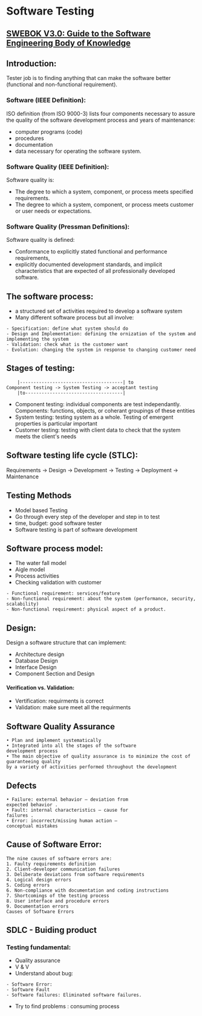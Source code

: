 # Software Testing

## [SWEBOK V3.0: Guide to the Software Engineering Body of Knowledge](https://ieeecs-media.computer.org/media/education/swebok/swebok-v3.pdf)
## Introduction:
Tester job is to finding anything that can make the software better (functional and non-functional requirement).
### Software (IEEE Definition):
ISO definition (from ISO 9000-3) lists four components necessary to assure the quality of the software development process and years of maintenance:
- computer programs (code)
- procedures
- documentation
- data necessary for operating the software system.

### Software Quality (IEEE Definition):
Software quality is:
- The degree to which a system, component, or process meets specified requirements.
- The degree to which a system, component, or process meets customer or user needs or expectations.

### Software Quality (Pressman Definitions):
Software quality is defined:
- Conformance to explicitly stated functional and performance requirements,
- explicitly documented development standards, and implicit characteristics that are expected of all professionally developed software.

## The software process:
- a structured set of activities required to develop a software system
- Many different software process but all involve:
```
- Specification: define what system should do
- Design and Implementation: defining the ornization of the system and implementing the system
- Validation: check what is the customer want 
- Evolution: changing the system in response to changing customer need 
```
## Stages of testing:
```
	|--------------------------------------| to
Component testing -> System Testing -> acceptant testing
	|to------------------------------------|
```
- Component testing: individual components are test independantly. Components: functions, objects, or coherant groupings of these entities
- System testing: testing system as a whole. Testing of emergent properties is particular important
- Customer testing: testing with client data to check that the system meets the client's needs

## Software testing life cycle (STLC):
Requirements -> Design -> Development -> Testing -> Deployment -> Maintenance

## Testing Methods
- Model based Testing
- Go through every step of the developer and step in to test
- time, budget: good software tester
- Software testing is part of software development

## Software process model:
- The water fall model
- Aigle model
- Process activities
- Checking validation with customer
```
- Functional requirement: services/feature
- Non-functional requirement: about the system (performance, security, scalability)
- Non-functional requirement: physical aspect of a product.
```

## Design:
Design a software structure that can implement:
- Architecture design
- Database Design
- Interface Design
- Component Section and Design

#### Verification vs. Validation:
- Vertification: requirments is correct
- Validation: make sure meet all the requirments

## Software Quality Assurance 
```
• Plan and implement systematically
• Integrated into all the stages of the software 
development process
• The main objective of quality assurance is to minimize the cost of guaranteeing quality 
by a variety of activities performed throughout the development
```


## Defects
```
• Failure: external behavior – deviation from 
expected behavior . 
• Fault: internal characteristics – cause for 
failures . 
• Error: incorrect/missing human action –
conceptual mistakes
```

## Cause of Software Error:
```
The nine causes of software errors are:
1. Faulty requirements definition
2. Client-developer communication failures
3. Deliberate deviations from software requirements
4. Logical design errors
5. Coding errors
6. Non-compliance with documentation and coding instructions
7. Shortcomings of the testing process
8. User interface and procedure errors
9. Documentation errors
Causes of Software Errors

```

## SDLC - Buiding product
### Testing fundamental:
- Quality assurance
- V & V
- Understand about bug:
```
- Software Error:
- Software Fault 
- Software failures: Eliminated software failures. 
```
- Try to find problems : consuming process

